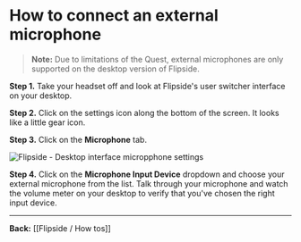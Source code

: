 # How to connect an external microphone

> **Note:** Due to limitations of the Quest, external microphones are only supported on the desktop version of Flipside.

**Step 1.** Take your headset off and look at Flipside's user switcher interface on your desktop.

**Step 2.** Click on the settings icon along the bottom of the screen. It looks like a little gear icon.

**Step 3.** Click on the **Microphone** tab.

![Flipside - Desktop interface micropphone settings](https://flipside.nyc3.cdn.digitaloceanspaces.com/docs/2023.1/FS_desktop-interface_mic-settings.png)

**Step 4.** Click on the **Microphone Input Device** dropdown and choose your external microphone from the list. Talk through your microphone and watch the volume meter on your desktop to verify that you've chosen the right input device.

---

**Back:** [[Flipside / How tos]]

